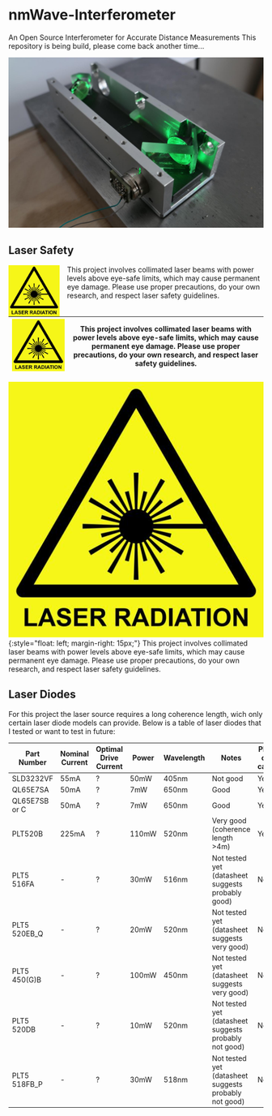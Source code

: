 # nmWave-Interferometer
An Open Source Interferometer for Accurate Distance Measurements
This repository is being build, please come back another time...

![Interferometer](images/interferometer.jpg)

## Laser Safety

<img src="images/laser_hazard.jpg" alt="Laser Hazard" width="20%" style="float: left; margin-right: 15px;" />
<p>This project involves collimated laser beams with power levels above eye-safe limits, which may cause permanent eye damage. Please use proper precautions, do your own research, and respect laser safety guidelines.</p>


| ![Laser Hazard](images/laser_hazard.jpg) | This project involves collimated laser beams with power levels above eye-safe limits, which may cause permanent eye damage. Please use proper precautions, do your own research, and respect laser safety guidelines. |
|-----------------------------------------|-------------------------------------------------------------------------------------------------------------------------------------------------------------------------------|

![Laser Hazard](images/laser_hazard.jpg){:style="float: left; margin-right: 15px;"}
This project involves collimated laser beams with power levels above eye-safe limits, which may cause permanent eye damage. Please use proper precautions, do your own research, and respect laser safety guidelines.

## Laser Diodes

For this project the laser source requires a long coherence length, wich only certain laser diode models can provide.
Below is a table of laser diodes that I tested or want to test in future:

| Part Number           | Nominal Current | Optimal Drive Current | Power   | Wavelength  | Notes                                           | Plus on case |
|-----------------------|-----------------|-----------------------|---------|-------------|-------------------------------------------------|-----------|
| SLD3232VF             | 55mA            | ?                     | 50mW    | 405nm       | Not good                                        | Yes       |
| QL65E7SA              | 50mA            | ?                     | 7mW     | 650nm       | Good                                            | Yes       |
| QL65E7SB or C         | 50mA            | ?                     | 7mW     | 650nm       | Good                                            | Yes       |
| PLT520B               | 225mA           | ?                     | 110mW   | 520nm       | Very good (coherence length >4m)                | Yes       |
| PLT5 516FA            | -               | ?                     | 30mW    | 516nm       | Not tested yet (datasheet suggests probably good)  | No        |
| PLT5 520EB_Q          | -               | ?                     | 20mW    | 520nm       | Not tested yet (datasheet suggests very good)      | No        |
| PLT5 450(G)B          | -               | ?                     | 100mW   | 450nm       | Not tested yet (datasheet suggests very good)       | No        |
| PLT5 520DB            | -               | ?                     | 10mW    | 520nm       | Not tested yet (datasheet suggests probably not good) | No        |
| PLT5 518FB_P          | -               | ?                     | 30mW    | 518nm       | Not tested yet (datasheet suggests probably not good) | No        |



